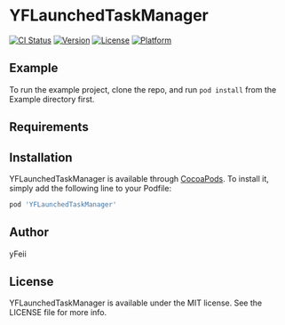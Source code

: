 # YFLaunchedTaskManager

[![CI Status](https://img.shields.io/travis/yFeii/YFLaunchedTaskManager.svg?style=flat)](https://travis-ci.org/yFeii/YFLaunchedTaskManager)
[![Version](https://img.shields.io/cocoapods/v/YFLaunchedTaskManager.svg?style=flat)](https://cocoapods.org/pods/YFLaunchedTaskManager)
[![License](https://img.shields.io/cocoapods/l/YFLaunchedTaskManager.svg?style=flat)](https://cocoapods.org/pods/YFLaunchedTaskManager)
[![Platform](https://img.shields.io/cocoapods/p/YFLaunchedTaskManager.svg?style=flat)](https://cocoapods.org/pods/YFLaunchedTaskManager)

## Example

To run the example project, clone the repo, and run `pod install` from the Example directory first.

## Requirements

## Installation

YFLaunchedTaskManager is available through [CocoaPods](https://cocoapods.org). To install
it, simply add the following line to your Podfile:

```ruby
pod 'YFLaunchedTaskManager'
```

## Author

yFeii

## License

YFLaunchedTaskManager is available under the MIT license. See the LICENSE file for more info.
